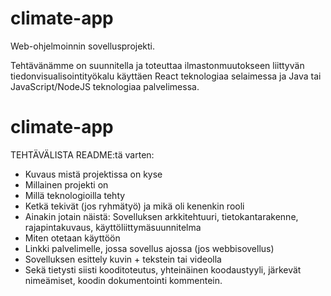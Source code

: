 # climate-app

Web-ohjelmoinnin sovellusprojekti.

Tehtävänämme on suunnitella ja toteuttaa ilmastonmuutokseen liittyvän
tiedonvisualisointityökalu käyttäen React teknologiaa selaimessa 
ja Java tai JavaScript/NodeJS teknologiaa palvelimessa.
# climate-app

  TEHTÄVÄLISTA README:tä varten:

  -  Kuvaus mistä projektissa on kyse
  -  Millainen projekti on
  -  Millä teknologioilla tehty
  -  Ketkä tekivät (jos ryhmätyö) ja mikä oli kenenkin rooli
  -  Ainakin jotain näistä: Sovelluksen arkkitehtuuri, tietokantarakenne, rajapintakuvaus, käyttöliittymäsuunnitelma
  -  Miten otetaan käyttöön
  -  Linkki palvelimelle, jossa sovellus ajossa (jos webbisovellus)
  -  Sovelluksen esittely kuvin + tekstein tai videolla
  -  Sekä tietysti siisti kooditoteutus, yhteinäinen koodaustyyli, järkevät nimeämiset, koodin dokumentointi kommentein.
